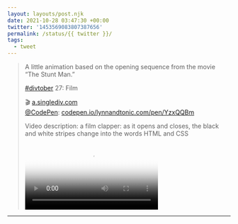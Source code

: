 ```yaml
---
layout: layouts/post.njk
date: 2021-10-28 03:47:30 +00:00
twitter: '1453569083807387656'
permalink: /status/{{ twitter }}/
tags: 
  - tweet
---
```


> A little animation based on the opening sequence from the movie “The Stunt Man.”
> 
> [#divtober](https://twitter.com/hashtag/divtober) 27: Film
> 
> 🎬 [a.singlediv.com](https://a.singlediv.com)  
> [@CodePen](https://twitter.com/CodePen): [codepen.io/lynnandtonic.com/pen/YzxQQBm](https://codepen.io/lynnandtonic/pen/YzxQQBm)
> 
> <p class="sr-only">Video description: a film clapper: as it opens and closes, the black and white stripes change into the words HTML and CSS</p>
> 
> <video controls loop preload="metadata" poster="/img/FCwdKgMUUAYwaFs.jpg"><source src="/img/1453569083807387656-FCwdKgMUUAYwaFs.mp4">Your browser does not support the video tag.</video>

---
